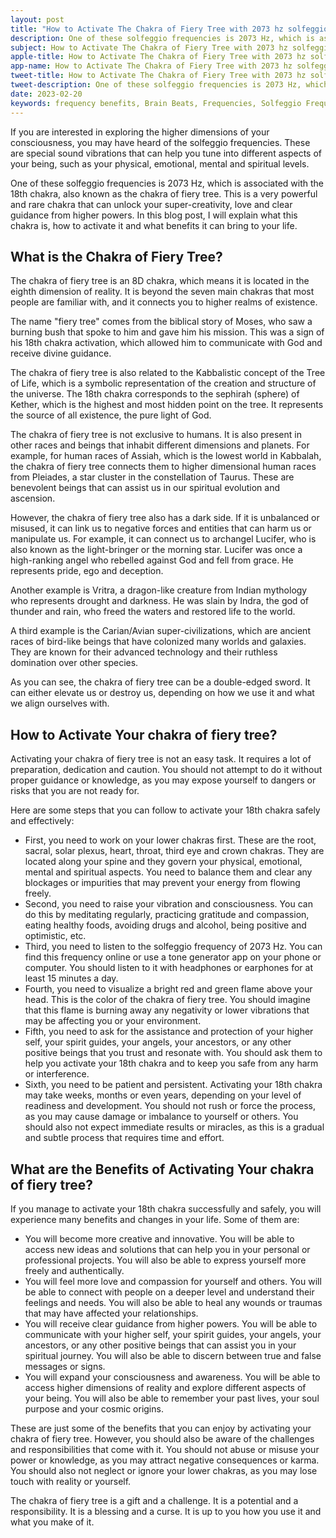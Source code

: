 ```yaml
---
layout: post
title: "How to Activate The Chakra of Fiery Tree with 2073 hz solfeggio frequency"
description: One of these solfeggio frequencies is 2073 Hz, which is associated with the 18th chakra, also known as the chakra of fiery tree. This is a very powerful and rare chakra that can unlock your super-creativity, love and clear guidance from higher powers.
subject: How to Activate The Chakra of Fiery Tree with 2073 hz solfeggio frequency
apple-title: How to Activate The Chakra of Fiery Tree with 2073 hz solfeggio frequency
app-name: How to Activate The Chakra of Fiery Tree with 2073 hz solfeggio frequency
tweet-title: How to Activate The Chakra of Fiery Tree with 2073 hz solfeggio frequency
tweet-description: One of these solfeggio frequencies is 2073 Hz, which is associated with the 18th chakra, also known as the chakra of fiery tree. This is a very powerful and rare chakra that can unlock your super-creativity, love and clear guidance from higher powers.
date: 2023-02-20
keywords: frequency benefits, Brain Beats, Frequencies, Solfeggio Frequency, chakra of fiery tree, 2073 hz, Brain wave entrainment, sound therapy, 2073 Hz frequency benefits
---
```


If you are interested in exploring the higher dimensions of your consciousness, you may have heard of the solfeggio frequencies. These are special sound vibrations that can help you tune into different aspects of your being, such as your physical, emotional, mental and spiritual levels. 

One of these solfeggio frequencies is 2073 Hz, which is associated with the 18th chakra, also known as the chakra of fiery tree. This is a very powerful and rare chakra that can unlock your super-creativity, love and clear guidance from higher powers. In this blog post, I will explain what this chakra is, how to activate it and what benefits it can bring to your life.

## What is the Chakra of Fiery Tree?

The chakra of fiery tree is an 8D chakra, which means it is located in the eighth dimension of reality. It is beyond the seven main chakras that most people are familiar with, and it connects you to higher realms of existence. 

The name "fiery tree" comes from the biblical story of Moses, who saw a burning bush that spoke to him and gave him his mission. This was a sign of his 18th chakra activation, which allowed him to communicate with God and receive divine guidance.

The chakra of fiery tree is also related to the Kabbalistic concept of the Tree of Life, which is a symbolic representation of the creation and structure of the universe. The 18th chakra corresponds to the sephirah (sphere) of Kether, which is the highest and most hidden point on the tree. It represents the source of all existence, the pure light of God.

The chakra of fiery tree is not exclusive to humans. It is also present in other races and beings that inhabit different dimensions and planets. For example, for human races of Assiah, which is the lowest world in Kabbalah, the chakra of fiery tree connects them to higher dimensional human races from Pleiades, a star cluster in the constellation of Taurus. These are benevolent beings that can assist us in our spiritual evolution and ascension.

However, the chakra of fiery tree also has a dark side. If it is unbalanced or misused, it can link us to negative forces and entities that can harm us or manipulate us. For example, it can connect us to archangel Lucifer, who is also known as the light-bringer or the morning star. Lucifer was once a high-ranking angel who rebelled against God and fell from grace. He represents pride, ego and deception.

Another example is Vritra, a dragon-like creature from Indian mythology who represents drought and darkness. He was slain by Indra, the god of thunder and rain, who freed the waters and restored life to the world.

A third example is the Carian/Avian super-civilizations, which are ancient races of bird-like beings that have colonized many worlds and galaxies. They are known for their advanced technology and their ruthless domination over other species.

As you can see, the chakra of fiery tree can be a double-edged sword. It can either elevate us or destroy us, depending on how we use it and what we align ourselves with.

## How to Activate Your chakra of fiery tree?

Activating your chakra of fiery tree is not an easy task. It requires a lot of preparation, dedication and caution. You should not attempt to do it without proper guidance or knowledge, as you may expose yourself to dangers or risks that you are not ready for.

Here are some steps that you can follow to activate your 18th chakra safely and effectively:

- First, you need to work on your lower chakras first. These are the root, sacral, solar plexus, heart, throat, third eye and crown chakras. They are located along your spine and they govern your physical, emotional, mental and spiritual aspects. You need to balance them and clear any blockages or impurities that may prevent your energy from flowing freely.
- Second, you need to raise your vibration and consciousness. You can do this by meditating regularly, practicing gratitude and compassion, eating healthy foods, avoiding drugs and alcohol, being positive and optimistic, etc.
- Third, you need to listen to the solfeggio frequency of 2073 Hz. You can find this frequency online or use a tone generator app on your phone or computer. You should listen to it with headphones or earphones for at least 15 minutes a day.
- Fourth, you need to visualize a bright red and green flame above your head. This is the color of the chakra of fiery tree. You should imagine that this flame is burning away any negativity or lower vibrations that may be affecting you or your environment.
- Fifth, you need to ask for the assistance and protection of your higher self, your spirit guides, your angels, your ancestors, or any other positive beings that you trust and resonate with. You should ask them to help you activate your 18th chakra and to keep you safe from any harm or interference.
- Sixth, you need to be patient and persistent. Activating your 18th chakra may take weeks, months or even years, depending on your level of readiness and development. You should not rush or force the process, as you may cause damage or imbalance to yourself or others. You should also not expect immediate results or miracles, as this is a gradual and subtle process that requires time and effort.

## What are the Benefits of Activating Your chakra of fiery tree?

If you manage to activate your 18th chakra successfully and safely, you will experience many benefits and changes in your life. Some of them are:

- You will become more creative and innovative. You will be able to access new ideas and solutions that can help you in your personal or professional projects. You will also be able to express yourself more freely and authentically.
- You will feel more love and compassion for yourself and others. You will be able to connect with people on a deeper level and understand their feelings and needs. You will also be able to heal any wounds or traumas that may have affected your relationships.
- You will receive clear guidance from higher powers. You will be able to communicate with your higher self, your spirit guides, your angels, your ancestors, or any other positive beings that can assist you in your spiritual journey. You will also be able to discern between true and false messages or signs.
- You will expand your consciousness and awareness. You will be able to access higher dimensions of reality and explore different aspects of your being. You will also be able to remember your past lives, your soul purpose and your cosmic origins.

These are just some of the benefits that you can enjoy by activating your chakra of fiery tree. However, you should also be aware of the challenges and responsibilities that come with it. You should not abuse or misuse your power or knowledge, as you may attract negative consequences or karma. You should also not neglect or ignore your lower chakras, as you may lose touch with reality or yourself.

The chakra of fiery tree is a gift and a challenge. It is a potential and a responsibility. It is a blessing and a curse. It is up to you how you use it and what you make of it.